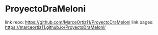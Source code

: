 # ProyectoDraMeloni

link repo: https://github.com/MarceOrtiz11/ProyectoDraMeloni
link pages: https://marceortiz11.github.io/ProyectoDraMeloni/
